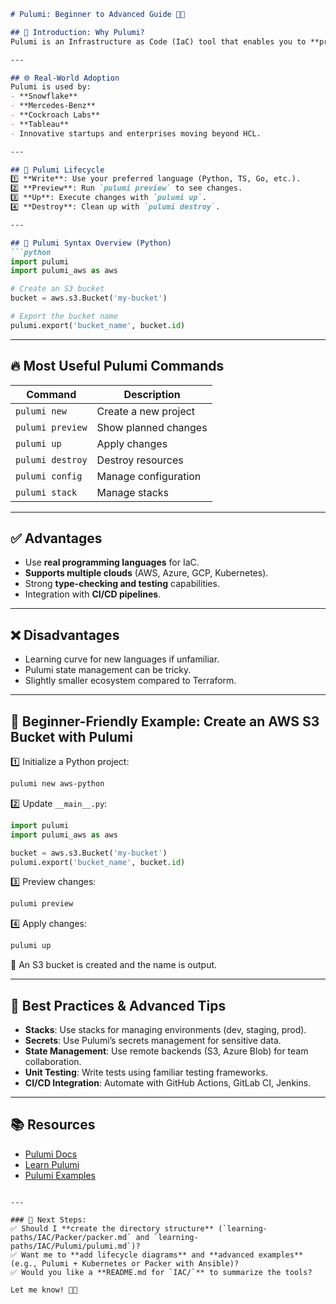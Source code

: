 ```markdown
# Pulumi: Beginner to Advanced Guide 🧑‍💻

## 📖 Introduction: Why Pulumi?
Pulumi is an Infrastructure as Code (IaC) tool that enables you to **provision cloud infrastructure using familiar programming languages** like Python, TypeScript, Go, and C#. It offers **imperative and declarative styles** for managing infrastructure, along with a state management system.

---

## 🌐 Real-World Adoption
Pulumi is used by:
- **Snowflake**
- **Mercedes-Benz**
- **Cockroach Labs**
- **Tableau**
- Innovative startups and enterprises moving beyond HCL.

---

## 🔄 Pulumi Lifecycle
1️⃣ **Write**: Use your preferred language (Python, TS, Go, etc.).  
2️⃣ **Preview**: Run `pulumi preview` to see changes.  
3️⃣ **Up**: Execute changes with `pulumi up`.  
4️⃣ **Destroy**: Clean up with `pulumi destroy`.

---

## 📝 Pulumi Syntax Overview (Python)
```python
import pulumi
import pulumi_aws as aws

# Create an S3 bucket
bucket = aws.s3.Bucket('my-bucket')

# Export the bucket name
pulumi.export('bucket_name', bucket.id)
````

---

## 🔥 Most Useful Pulumi Commands

| Command          | Description          |
| ---------------- | -------------------- |
| `pulumi new`     | Create a new project |
| `pulumi preview` | Show planned changes |
| `pulumi up`      | Apply changes        |
| `pulumi destroy` | Destroy resources    |
| `pulumi config`  | Manage configuration |
| `pulumi stack`   | Manage stacks        |

---

## ✅ Advantages

* Use **real programming languages** for IaC.
* **Supports multiple clouds** (AWS, Azure, GCP, Kubernetes).
* Strong **type-checking and testing** capabilities.
* Integration with **CI/CD pipelines**.

---

## ❌ Disadvantages

* Learning curve for new languages if unfamiliar.
* Pulumi state management can be tricky.
* Slightly smaller ecosystem compared to Terraform.

---

## 🚀 Beginner-Friendly Example: Create an AWS S3 Bucket with Pulumi

1️⃣ Initialize a Python project:

```bash
pulumi new aws-python
```

2️⃣ Update `__main__.py`:

```python
import pulumi
import pulumi_aws as aws

bucket = aws.s3.Bucket('my-bucket')
pulumi.export('bucket_name', bucket.id)
```

3️⃣ Preview changes:

```bash
pulumi preview
```

4️⃣ Apply changes:

```bash
pulumi up
```

🎉 An S3 bucket is created and the name is output.

---

## 🌟 Best Practices & Advanced Tips

* **Stacks**: Use stacks for managing environments (dev, staging, prod).
* **Secrets**: Use Pulumi’s secrets management for sensitive data.
* **State Management**: Use remote backends (S3, Azure Blob) for team collaboration.
* **Unit Testing**: Write tests using familiar testing frameworks.
* **CI/CD Integration**: Automate with GitHub Actions, GitLab CI, Jenkins.

---

## 📚 Resources

* [Pulumi Docs](https://www.pulumi.com/docs/)
* [Learn Pulumi](https://www.pulumi.com/docs/get-started/)
* [Pulumi Examples](https://github.com/pulumi/examples)

```

---

### 🌟 Next Steps:
✅ Should I **create the directory structure** (`learning-paths/IAC/Packer/packer.md` and `learning-paths/IAC/Pulumi/pulumi.md`)?  
✅ Want me to **add lifecycle diagrams** and **advanced examples** (e.g., Pulumi + Kubernetes or Packer with Ansible)?  
✅ Would you like a **README.md for `IAC/`** to summarize the tools?

Let me know! 💪🚀
```
